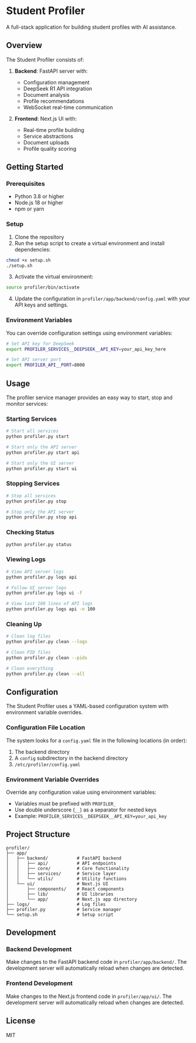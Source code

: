 # Student Profiler

A full-stack application for building student profiles with AI assistance.

## Overview

The Student Profiler consists of:

1. **Backend**: FastAPI server with:
   - Configuration management
   - DeepSeek R1 API integration
   - Document analysis
   - Profile recommendations
   - WebSocket real-time communication

2. **Frontend**: Next.js UI with:
   - Real-time profile building
   - Service abstractions
   - Document uploads
   - Profile quality scoring

## Getting Started

### Prerequisites

- Python 3.8 or higher
- Node.js 18 or higher
- npm or yarn

### Setup

1. Clone the repository
2. Run the setup script to create a virtual environment and install dependencies:

```bash
chmod +x setup.sh
./setup.sh
```

3. Activate the virtual environment:

```bash
source profiler/bin/activate
```

4. Update the configuration in `profiler/app/backend/config.yaml` with your API keys and settings.

### Environment Variables

You can override configuration settings using environment variables:

```bash
# Set API key for DeepSeek
export PROFILER_SERVICES__DEEPSEEK__API_KEY=your_api_key_here

# Set API server port
export PROFILER_API__PORT=8000
```

## Usage

The profiler service manager provides an easy way to start, stop and monitor services:

### Starting Services

```bash
# Start all services
python profiler.py start

# Start only the API server
python profiler.py start api

# Start only the UI server
python profiler.py start ui
```

### Stopping Services

```bash
# Stop all services
python profiler.py stop

# Stop only the API server
python profiler.py stop api
```

### Checking Status

```bash
python profiler.py status
```

### Viewing Logs

```bash
# View API server logs
python profiler.py logs api

# Follow UI server logs
python profiler.py logs ui -f

# View last 100 lines of API logs
python profiler.py logs api -n 100
```

### Cleaning Up

```bash
# Clean log files
python profiler.py clean --logs

# Clean PID files
python profiler.py clean --pids

# Clean everything
python profiler.py clean --all
```

## Configuration

The Student Profiler uses a YAML-based configuration system with environment variable overrides.

### Configuration File Location

The system looks for a `config.yaml` file in the following locations (in order):

1. The backend directory
2. A `config` subdirectory in the backend directory
3. `/etc/profiler/config.yaml`

### Environment Variable Overrides

Override any configuration value using environment variables:

- Variables must be prefixed with `PROFILER_`
- Use double underscore (`__`) as a separator for nested keys
- Example: `PROFILER_SERVICES__DEEPSEEK__API_KEY=your_api_key`

## Project Structure

```
profiler/
├── app/
│   ├── backend/           # FastAPI backend
│   │   ├── api/           # API endpoints
│   │   ├── core/          # Core functionality
│   │   ├── services/      # Service layer
│   │   └── utils/         # Utility functions
│   └── ui/                # Next.js UI
│       ├── components/    # React components
│       ├── lib/           # UI libraries
│       └── app/           # Next.js app directory
├── logs/                  # Log files
├── profiler.py            # Service manager
└── setup.sh               # Setup script
```

## Development

### Backend Development

Make changes to the FastAPI backend code in `profiler/app/backend/`. The development server will automatically reload when changes are detected.

### Frontend Development

Make changes to the Next.js frontend code in `profiler/app/ui/`. The development server will automatically reload when changes are detected.

## License

MIT 